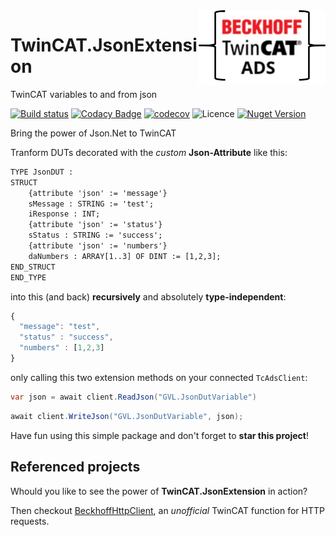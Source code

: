 <img align="right" height="120" src="https://raw.githubusercontent.com/fbarresi/TwinCAT.JsonExtension/master/doc/images/logo.jpg">

# TwinCAT.JsonExtension
TwinCAT variables to and from json 

[![Build status](https://ci.appveyor.com/api/projects/status/4ggo35buwmno05u2?svg=true)](https://ci.appveyor.com/project/fbarresi/twincat-jsonextension)
[![Codacy Badge](https://api.codacy.com/project/badge/Grade/6286aa6bb6f2402fa4f7553d749a5a8a)](https://www.codacy.com/manual/fbarresi/TwinCAT.JsonExtension?utm_source=github.com&amp;utm_medium=referral&amp;utm_content=fbarresi/TwinCAT.JsonExtension&amp;utm_campaign=Badge_Grade)
[![codecov](https://codecov.io/gh/fbarresi/TwinCAT.JsonExtension/branch/master/graph/badge.svg)](https://codecov.io/gh/fbarresi/TwinCAT.JsonExtension)
![Licence](https://img.shields.io/github/license/fbarresi/twincat.jsonextension.svg)
[![Nuget Version](https://img.shields.io/nuget/v/TwinCAT.JsonExtension.svg)](https://www.nuget.org/packages/TwinCAT.JsonExtension/)

Bring the power of Json.Net to TwinCAT

Tranform DUTs decorated with the _custom_ **Json-Attribute** like this:

```reStructuredText
TYPE JsonDUT :
STRUCT
	{attribute 'json' := 'message'}
	sMessage : STRING := 'test';
	iResponse : INT;
	{attribute 'json' := 'status'}
	sStatus : STRING := 'success';
	{attribute 'json' := 'numbers'}
	daNumbers : ARRAY[1..3] OF DINT := [1,2,3];
END_STRUCT
END_TYPE
```

into this (and back) **recursively** and absolutely **type-independent**:

```javascript
{
  "message": "test",
  "status" : "success",
  "numbers" : [1,2,3]
}
```

only calling this two extension methods on your connected `TcAdsClient`:
```csharp
var json = await client.ReadJson("GVL.JsonDutVariable")
```

```csharp
await client.WriteJson("GVL.JsonDutVariable", json);
```

Have fun using this simple package and don't forget to **star this project**!

## Referenced projects

Whould you like to see the power of **TwinCAT.JsonExtension** in action?

Then checkout [BeckhoffHttpClient](https://github.com/fbarresi/BeckhoffHttpClient), an _unofficial_ TwinCAT function for HTTP requests.
